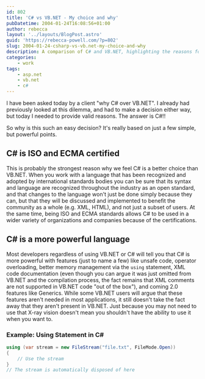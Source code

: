 ```yaml
---
id: 802
title: 'C# vs VB.NET - My choice and why'
pubDatetime: 2004-01-24T16:08:56+01:00
author: rebecca
layout: '../layouts/BlogPost.astro'
guid: 'https://rebecca-powell.com/?p=802'
slug: 2004-01-24-csharp-vs-vb.net-my-choice-and-why
description: A comparison of C# and VB.NET, highlighting the reasons for choosing C# over VB.NET, including its certification, powerful features, less verbose syntax, and XML code documentation.
categories:
    - work
tags:
    - asp.net
    - vb.net
    - c#
---
```


I have been asked today by a client "why C# over VB.NET". I already had previously looked at this dilemma, and had to make a decision either way, but today I needed to provide valid reasons. The answer is C#!!

So why is this such an easy decision? It's really based on just a few simple, but powerful points.

## C# is ISO and ECMA certified

This is probably the strongest reason why we feel C# is a better choice than VB.NET. When you work with a language that has been recognized and adopted by international standards bodies you can be sure that its syntax and language are recognized throughout the industry as an open standard, and that changes to the language won't just be done simply because they can, but that they will be discussed and implemented to benefit the community as a whole (e.g. XML, HTML), and not just a subset of users. At the same time, being ISO and ECMA standards allows C# to be used in a wider variety of organizations and companies because of the certifications.

## C# is a more powerful language

Most developers regardless of using VB.NET or C# will tell you that C# is more powerful with features (just to name a few) like unsafe code, operator overloading, better memory management via the `using` statement, XML code documentation (even though you can argue it was just omitted from VB.NET and the compilation process, the fact remains that XML comments are not supported in VB.NET code "out of the box"), and coming 2.0 features like Generics. While some VB.NET users will argue that these features aren't needed in most applications, it still doesn't take the fact away that they aren't present in VB.NET. Just because you may not need to use that X-ray vision doesn't mean you shouldn't have the ability to use it when you want to.

### Example: Using Statement in C#

```csharp
using (var stream = new FileStream("file.txt", FileMode.Open))
{
    // Use the stream
}
// The stream is automatically disposed of here
```